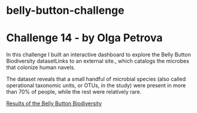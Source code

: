 # belly-button-challenge
# Challenge 14 - by Olga Petrova

In this challenge I built an interactive dashboard to explore the Belly Button Biodiversity datasetLinks to an external site., which catalogs the microbes that colonize human navels.

The dataset reveals that a small handful of microbial species (also called operational taxonomic units, or OTUs, in the study) were present in more than 70% of people, while the rest were relatively rare.

[Results of the Belly Button Biodiversity](http://127.0.0.1:5501/index.html)

